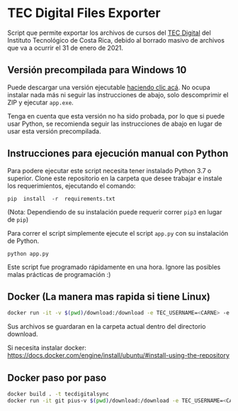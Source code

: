 # TEC Digital Files Exporter

Script que permite exportar los archivos de cursos del [TEC Digital](https://tecdigital.tec.ac.cr/) del Instituto Tecnológico de Costa Rica, debido al borrado masivo de archivos que va a ocurrir el 31 de enero de 2021.

## Versión precompilada para Windows 10

Puede descargar una versión ejecutable [haciendo clic acá](https://github.com/JosephTico/TEC-Digital-File-Exporter/releases/latest). No ocupa instalar nada más ni seguir las instrucciones de abajo, solo descomprimir el ZIP y ejecutar `app.exe`.

Tenga en cuenta que esta versión no ha sido probada, por lo que si puede usar Python, se recomienda seguir las instrucciones de abajo en lugar de usar esta versión precompilada.

## Instrucciones para ejecución manual con Python

Para podere ejecutar este script necesita tener instalado Python 3.7 o superior. Clone este repositorio en la carpeta que desee trabajar e instale los requerimientos, ejecutando el comando:

```
pip  install  -r  requirements.txt
```
(Nota: Dependiendo de su instalación puede requerir correr `pip3` en lugar de `pip`)

Para correr el script simplemente ejecute el script `app.py` con su instalación de Python.
```
python app.py
```

Este script fue programado rápidamente en una hora. Ignore las posibles malas prácticas de programación :)

## Docker (La manera mas rapida si tiene Linux)

```bash
docker run -it -v $(pwd)/download:/download -e TEC_USERNAME=<CARNE> -e TEC_PASSWORD=<PIN> paroque28/tecdigitialsync
```
Sus archivos se guardaran en la carpeta actual dentro del directorio download.

Si necesita instalar docker: https://docs.docker.com/engine/install/ubuntu/#install-using-the-repository

## Docker paso por paso
```bash
docker build . -t tecdigitalsync
docker run -it git pius-v $(pwd)/download:/download -e TEC_USERNAME=<CARNE> -e TEC_PASSWORD=<PIN> tecdigitalsync
```

